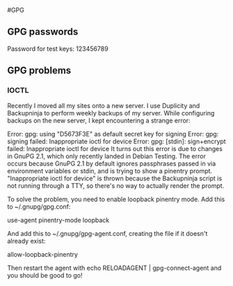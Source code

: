#GPG

## GPG passwords
Password for test keys: 123456789

## GPG problems

### IOCTL 
Recently I moved all my sites onto a new server. I use Duplicity and Backupninja to perform weekly backups of my server. While configuring backups on the new server, I kept encountering a strange error:

Error: gpg: using "D5673F3E" as default secret key for signing 
Error: gpg: signing failed: Inappropriate ioctl for device 
Error: gpg: [stdin]: sign+encrypt failed: Inappropriate ioctl for device
It turns out this error is due to changes in GnuPG 2.1, which only recently landed in Debian Testing. The error occurs because GnuPG 2.1 by default ignores passphrases passed in via environment variables or stdin, and is trying to show a pinentry prompt. "Inappropriate ioctl for device" is thrown because the Backupninja script is not running through a TTY, so there's no way to actually render the prompt.

To solve the problem, you need to enable loopback pinentry mode. Add this to ~/.gnupg/gpg.conf:

use-agent 
pinentry-mode loopback

And add this to ~/.gnupg/gpg-agent.conf, creating the file if it doesn't already exist:

allow-loopback-pinentry

Then restart the agent with echo RELOADAGENT | gpg-connect-agent and you should be good to go!